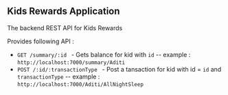 ## Kids Rewards Application

The backend REST API for Kids Rewards

Provides following API :
 
- `GET /summary/:id ` - Gets balance for kid with `id` 
-- example : `http://localhost:7000/summary/Aditi` 
- `POST /:id/:transactionType ` - Post a tansaction for kid with id = `id` and `transactionType` 
-- example : `http://localhost:7000/Aditi/AllNightSleep`

